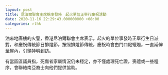 ```yaml
---
layout: post
title: 尼泊爾聯會主席稱事發時　起火單位正舉行慶祝活動
date: 2020-11-16 22:29:43.000000000 +08:00
categories: rthk
---
```


油麻地唐樓的火警，香港尼泊爾聯會主席表示，起火的單位事發時正舉行生日派對，和慶祝傳統節日排燈節，按照排燈節傳統，慶祝時會由門口點蠟燭，一直延伸至屋內，引領神明到訪。

有當區區議員指，死傷者家屬情況仍未穩定，亦不懂處理死亡證，喪禮或一些程序，會聯絡南亞裔士向他們提供協助。
